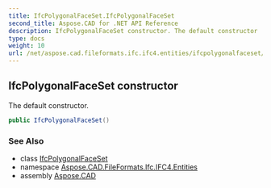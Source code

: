 ```yaml
---
title: IfcPolygonalFaceSet.IfcPolygonalFaceSet
second_title: Aspose.CAD for .NET API Reference
description: IfcPolygonalFaceSet constructor. The default constructor
type: docs
weight: 10
url: /net/aspose.cad.fileformats.ifc.ifc4.entities/ifcpolygonalfaceset/ifcpolygonalfaceset/
---
```

## IfcPolygonalFaceSet constructor

The default constructor.

```csharp
public IfcPolygonalFaceSet()
```

### See Also

* class [IfcPolygonalFaceSet](../)
* namespace [Aspose.CAD.FileFormats.Ifc.IFC4.Entities](../../ifcpolygonalfaceset/)
* assembly [Aspose.CAD](../../../)


